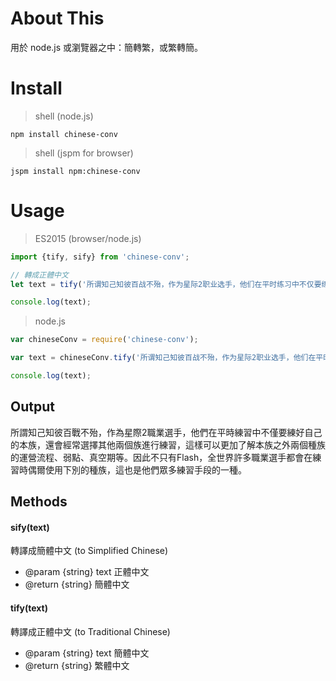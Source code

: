 # About This

用於 node.js 或瀏覽器之中：簡轉繁，或繁轉簡。

# Install

> shell (node.js)

```shell
npm install chinese-conv
```

> shell (jspm for browser)

```shell
jspm install npm:chinese-conv
```

# Usage

> ES2015 (browser/node.js)

```js
import {tify, sify} from 'chinese-conv';

// 轉成正體中文
let text = tify('所谓知己知彼百战不殆，作为星际2职业选手，他们在平时练习中不仅要练好自己的本族，还会经常选择其他两个族进行练习，这样可以更加了解本族之外两个种族的运营流程、弱点、真空期等。因此不只有Flash，全世界许多职业选手都会在练习时偶尔使用下别的种族，这也是他们众多练习手段的一种。');

console.log(text);
```

> node.js

```js
var chineseConv = require('chinese-conv');

var text = chineseConv.tify('所谓知己知彼百战不殆，作为星际2职业选手，他们在平时练习中不仅要练好自己的本族，还会经常选择其他两个族进行练习，这样可以更加了解本族之外两个种族的运营流程、弱点、真空期等。因此不只有Flash，全世界许多职业选手都会在练习时偶尔使用下别的种族，这也是他们众多练习手段的一种。');

console.log(text);
```

## Output

所謂知己知彼百戰不殆，作為星際2職業選手，他們在平時練習中不僅要練好自己的本族，還會經常選擇其他兩個族進行練習，這樣可以更加了解本族之外兩個種族的運營流程、弱點、真空期等。因此不只有Flash，全世界許多職業選手都會在練習時偶爾使用下別的種族，這也是他們眾多練習手段的一種。

## Methods

#### sify(text)

轉譯成簡體中文 (to Simplified Chinese)

- @param {string} text 正體中文
- @return {string} 簡體中文

#### tify(text)

轉譯成正體中文 (to Traditional Chinese)

- @param {string} text 簡體中文
- @return {string} 繁體中文
